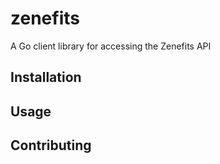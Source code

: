 # zenefits
A Go client library for accessing the Zenefits API

## Installation

## Usage

## Contributing
